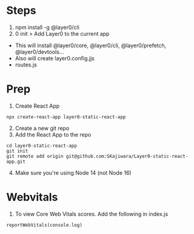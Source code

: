 # Steps
1. npm install -g @layer0/cli
2. 0 init > Add Layer0 to the current app
- This will install @layer0/core, @layer0/cli, @layer0/prefetch, @layer0/devtools...
- Also will create layer0.config.jjs
- routes.js


# Prep
1. Create React App
```
npx create-react-app layer0-static-react-app
```
2. Create a new git repo
3. Add the React App to the repo
```
cd layer0-static-react-app
git init
git remote add origin git@github.com:SKajiwara/Layer0-static-react-app.git
```
4. Make sure you're using Node 14 (not Node 16)

# Webvitals
1. To view Core Web Vitals scores. Add the following in index.js
```
reportWebVitals(console.log)
```